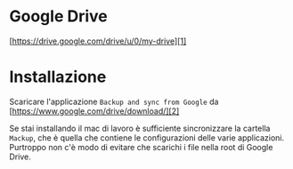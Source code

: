 # Google Drive
[https://drive.google.com/drive/u/0/my-drive][1]

# Installazione
Scaricare l'applicazione `Backup and sync from Google` da [https://www.google.com/drive/download/][2]

Se stai installando il mac di lavoro è sufficiente sincronizzare la cartella `Mackup`, che è quella che contiene le configurazioni delle varie applicazioni.
Purtroppo non c'è modo di evitare che scarichi i file nella root di Google Drive.

[1]:	https://drive.google.com/drive/u/0/my-drive
[2]:	https://www.google.com/drive/download/
